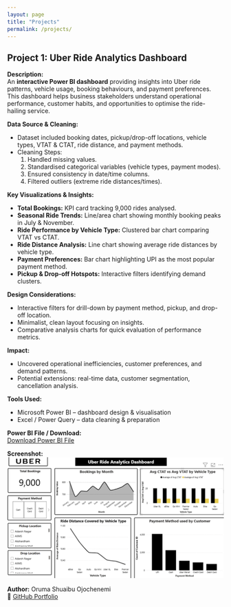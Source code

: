 ```yaml
---
layout: page
title: "Projects"
permalink: /projects/
---
```


## Project 1: Uber Ride Analytics Dashboard

**Description:**  
An **interactive Power BI dashboard** providing insights into Uber ride patterns, vehicle usage, booking behaviours, and payment preferences. This dashboard helps business stakeholders understand operational performance, customer habits, and opportunities to optimise the ride-hailing service.

**Data Source & Cleaning:**  
- Dataset included booking dates, pickup/drop-off locations, vehicle types, VTAT & CTAT, ride distance, and payment methods.  
- Cleaning Steps:
  1. Handled missing values.  
  2. Standardised categorical variables (vehicle types, payment modes).  
  3. Ensured consistency in date/time columns.  
  4. Filtered outliers (extreme ride distances/times).

**Key Visualizations & Insights:**  
- **Total Bookings:** KPI card tracking 9,000 rides analysed.  
- **Seasonal Ride Trends:** Line/area chart showing monthly booking peaks in July & November.  
- **Ride Performance by Vehicle Type:** Clustered bar chart comparing VTAT vs CTAT.  
- **Ride Distance Analysis:** Line chart showing average ride distances by vehicle type.  
- **Payment Preferences:** Bar chart highlighting UPI as the most popular payment method.  
- **Pickup & Drop-off Hotspots:** Interactive filters identifying demand clusters.

**Design Considerations:**  
- Interactive filters for drill-down by payment method, pickup, and drop-off location.  
- Minimalist, clean layout focusing on insights.  
- Comparative analysis charts for quick evaluation of performance metrics.

**Impact:**  
- Uncovered operational inefficiencies, customer preferences, and demand patterns.  
- Potential extensions: real-time data, customer segmentation, cancellation analysis.

**Tools Used:**  
- Microsoft Power BI – dashboard design & visualisation  
- Excel / Power Query – data cleaning & preparation

**Power BI File / Download:**  
[Download Power BI File](https://github.com/orumaa/data-analytics-portfolio1/blob/main/Uber%20Ride%20Analytics%20Dashboard.pbix)  

**Screenshot:**  
![Dashboard Overview](assets/images/Dashboard.png)

**Author:** Oruma Shuaibu Ojochenemi  
🔗 [GitHub Portfolio](https://github.com/orumaa)


